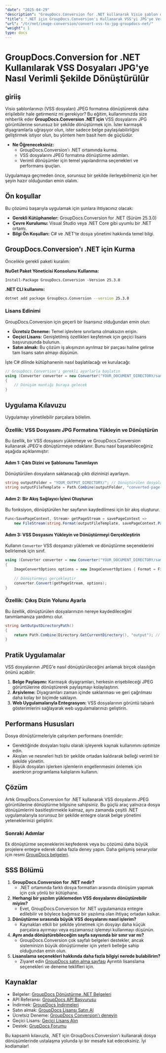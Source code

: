 ```yaml
---
"date": "2025-04-29"
"description": "GroupDocs.Conversion for .NET kullanarak Visio şablon dosyalarını (VSS) JPEG görüntülerine nasıl kolayca dönüştüreceğinizi öğrenin. Belge erişilebilirliğini ve paylaşımını iyileştirmek için mükemmeldir."
"title": ".NET için GroupDocs.Conversion'ı Kullanarak VSS'yi JPG'ye Verimli Şekilde Dönüştürün"
"url": "/tr/net/image-conversion/convert-vss-to-jpg-groupdocs-net/"
"weight": 1
type: docs
---
```

# GroupDocs.Conversion for .NET Kullanılarak VSS Dosyaları JPG'ye Nasıl Verimli Şekilde Dönüştürülür

## giriiş

Visio şablonlarınızı (VSS dosyaları) JPEG formatına dönüştürerek daha erişilebilir hale getirmeniz mi gerekiyor? Bu eğitim, kullanımınızda size rehberlik eder **GroupDocs.Conversion .NET için** VSS dosyalarını JPG görüntülerine sorunsuz bir şekilde dönüştürmek için. İster karmaşık diyagramlarla uğraşıyor olun, ister sadece belge paylaşılabilirliğini geliştirmek istiyor olun, bu yöntem hem basit hem de güçlüdür.

- **Ne Öğreneceksiniz:**
  - GroupDocs.Conversion'ı .NET ortamında kurma.
  - VSS dosyalarını JPEG formatına dönüştürme adımları.
  - Verimli dönüşümler için temel yapılandırma seçenekleri ve performans ipuçları.

Uygulamaya geçmeden önce, sorunsuz bir şekilde ilerleyebilmeniz için her şeyin hazır olduğundan emin olalım.

## Ön koşullar

Bu çözümü başarıyla uygulamak için şunlara ihtiyacınız olacak:
- **Gerekli Kütüphaneler:** GroupDocs.Conversion for .NET (Sürüm 25.3.0)
- **Çevre Kurulumu:** Visual Studio veya .NET Core gibi uyumlu bir .NET ortamı.
- **Bilgi Ön Koşulları:** C# ve .NET'te dosya yönetimi hakkında temel bilgi.

## GroupDocs.Conversion'ı .NET için Kurma

Öncelikle gerekli paketi kuralım:

**NuGet Paket Yöneticisi Konsolunu Kullanma:**
```plaintext
Install-Package GroupDocs.Conversion -Version 25.3.0
```

**.NET CLI kullanımı:**
```bash
dotnet add package GroupDocs.Conversion --version 25.3.0
```

### Lisans Edinimi

GroupDocs.Conversion için geçerli bir lisansınız olduğundan emin olun:
- **Ücretsiz Deneme:** Temel işlevlere sınırlama olmaksızın erişin.
- **Geçici Lisans:** Genişletilmiş özellikleri keşfetmek için geçici lisans başvurusunda bulunun.
- **Satın almak:** Bu çözüm iş akışınızın ayrılmaz bir parçası haline gelirse tam lisans satın almayı düşünün.

İşte C# dilinde kütüphanenin nasıl başlatılacağı ve kurulacağı:
```csharp
// GroupDocs.Conversion'ı gerekli ayarlarla başlatın
using (Converter converter = new Converter("YOUR_DOCUMENT_DIRECTORY/sample.vss"))
{
    // Dönüşüm mantığı buraya gelecek
}
```

## Uygulama Kılavuzu

Uygulamayı yönetilebilir parçalara bölelim.

### Özellik: VSS Dosyasını JPG Formatına Yükleyin ve Dönüştürün

Bu özellik, bir VSS dosyasını yüklemeye ve GroupDocs.Conversion kullanarak JPEG'e dönüştürmeye odaklanır. Bunu nasıl başarabileceğiniz aşağıda açıklanmıştır:

#### Adım 1: Çıktı Dizini ve Şablonunu Tanımlayın

Dönüştürülen dosyaların saklanacağı çıktı dizininizi ayarlayın.
```csharp
string outputFolder = "YOUR_OUTPUT_DIRECTORY/"; // Dönüştürülen dosyalar için çıktı dizinini tanımlayın
string outputFileTemplate = Path.Combine(outputFolder, "converted-page-{0}.jpg"); // JPEG olarak kaydedilecek VSS dosyasının her sayfası için şablon yolu
```

#### Adım 2: Bir Akış Sağlayıcı İşlevi Oluşturun

Bu fonksiyon, dönüştürülen her sayfanın kaydedilmesi için bir akış oluşturur.
```csharp
Func<SavePageContext, Stream> getPageStream = savePageContext => 
    new FileStream(string.Format(outputFileTemplate, savePageContext.Page), FileMode.Create);
```

#### Adım 3: VSS Dosyasını Yükleyin ve Dönüştürmeyi Gerçekleştirin

Kullanın `Converter` VSS dosyanızı yüklemek ve dönüştürme seçeneklerini belirlemek için sınıf.
```csharp
using (Converter converter = new Converter("YOUR_DOCUMENT_DIRECTORY/sample.vss"))
{
    ImageConvertOptions options = new ImageConvertOptions { Format = FileType.Jpg }; // Çıktı biçimini JPEG olarak ayarla
    
    // Dönüştürmeyi gerçekleştir
    converter.Convert(getPageStream, options);
}
```

### Özellik: Çıkış Dizin Yolunu Ayarla

Bu özellik, dönüştürülen dosyalarınızın nereye kaydedileceğini tanımlamanıza yardımcı olur.
```csharp
string GetOutputDirectoryPath()
{
    return Path.Combine(Directory.GetCurrentDirectory(), "output"); // Bunu gerektiği gibi özelleştirin
}
```

## Pratik Uygulamalar

VSS dosyalarının JPEG'e nasıl dönüştürüleceğini anlamak birçok olasılığın önünü açabilir:
1. **Belge Paylaşımı:** Karmaşık diyagramları, herkesin erişebileceği JPEG görüntülerine dönüştürerek paylaşmayı kolaylaştırın.
2. **Arşivleme:** Diyagramları zaman içinde saklanması ve geri çağrılması daha kolay bir biçimde saklayın.
3. **Web Uygulamalarıyla Entegrasyon:** VSS dosyalarının görüntü tabanlı gösterimlerini sağlayarak web uygulamalarınızı geliştirin.

## Performans Hususları

Dosya dönüştürmeleriyle çalışırken performans önemlidir:
- Gerektiğinde dosyaları toplu olarak işleyerek kaynak kullanımını optimize edin.
- Akışları ve nesneleri hızlı bir şekilde ortadan kaldırarak belleği verimli bir şekilde yönetin.
- Büyük dosyaları işlerken işlemlerin engellenmesini önlemek için asenkron programlama kalıplarını kullanın.

## Çözüm

Artık GroupDocs.Conversion for .NET kullanarak VSS dosyalarını JPEG görüntülerine dönüştürme bilgisine sahipsiniz. Bu güçlü araç yalnızca dosya dönüşümlerini basitleştirmekle kalmaz, aynı zamanda çeşitli .NET uygulamalarıyla sorunsuz bir şekilde entegre olarak belge yönetimi yeteneklerinizi geliştirir.

### Sonraki Adımlar

Ek dönüştürme seçeneklerini keşfederek veya bu çözümü daha büyük projelere entegre ederek daha fazla deney yapın. Daha gelişmiş senaryolar için resmi [GroupDocs belgeleri](https://docs.groupdocs.com/conversion/net/).

## SSS Bölümü

1. **GroupDocs.Conversion for .NET nedir?**
   - .NET ortamında farklı dosya formatları arasında dönüşüm yapmak için çok yönlü bir kütüphane.
2. **Herhangi bir yazılım yüklemeden VSS dosyalarını dönüştürebilir miyim?**
   - Evet, GroupDocs.Conversion for .NET uygulamanıza entegre edilebilir ve böylece bağımsız bir yazılıma olan ihtiyaç ortadan kalkar.
3. **Dönüştürme sırasında büyük VSS dosyalarını nasıl işlerim?**
   - Kaynakları etkili bir şekilde yönetmek için dosyayı daha küçük parçalara ayırmayı veya eşzamansız işlemeyi kullanmayı düşünün.
4. **Aynı anda dönüştürebileceğim sayfa sayısında bir sınır var mı?**
   - GroupDocs.Conversion çok sayfalı belgeleri destekler, ancak sisteminizin büyük dönüştürmeler için yeterli belleğe sahip olduğundan emin olun.
5. **Lisanslama seçenekleri hakkında daha fazla bilgiyi nerede bulabilirim?**
   - Ziyaret edin [GroupDocs satın alma sayfası](https://purchase.groupdocs.com/buy) Ayrıntılı lisanslama seçenekleri ve deneme teklifleri için.

## Kaynaklar
- Belgeler: [GroupDocs Dönüştürme .NET Belgeleri](https://docs.groupdocs.com/conversion/net/)
- API Referansı: [GroupDocs API Başvurusu](https://reference.groupdocs.com/conversion/net/)
- İndirmek: [GroupDocs İndirmeleri](https://releases.groupdocs.com/conversion/net/)
- Satın almak: [GroupDocs Lisansı Satın Al](https://purchase.groupdocs.com/buy)
- Ücretsiz Deneme: [GroupDocs Conversion'ı deneyin](https://releases.groupdocs.com/conversion/net/)
- Geçici Lisans: [Geçici Lisans Alın](https://purchase.groupdocs.com/temporary-license/)
- Destek: [GrupDocs Forumu](https://forum.groupdocs.com/c/conversion/10)

Bu kapsamlı kılavuzla, .NET için GroupDocs.Conversion'ı kullanarak dosya dönüşümlerinde ustalaşma yolunda iyi bir mesafe kat edeceksiniz. İyi kodlamalar!